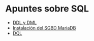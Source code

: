 # Apuntes sobre SQL

- [DDL y DML](apuntesDDL_DML.md)
- [Instalación del SGBD MariaDB](InstalacionMariaDB.md)
- [DQL](apuntesbd.md)
